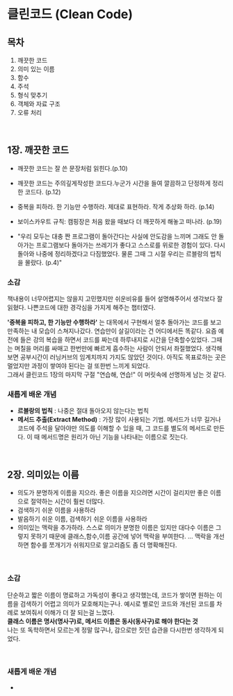 # 클린코드 (Clean Code)
## 목차

 
1. 깨끗한 코드   
2. 의미 있는 이름   
3. 함수   
4. 주석    
5. 형식 맞추기   
6. 객체와 자료 구조    
7. 오류 처리   
<br>  

## 1장. 깨끗한 코드


+ 깨끗한 코드는 잘 쓴 문장처럼 읽힌다.(p.10)   
+ 깨끗한 코드는 주의깊게작성한 코드다.누군가 시간을 들여 깔끔하고 단정하게 정리한 코드다. (p.12)   
+ 중복을 피하라. 한 기능만 수행하라. 제대로 표현하라. 작게 추상화 하라. (p.14)   
+ 보이스카우트 규칙: 캠핑장은 처음 왔을 때보다 더 깨끗하게 해놓고 떠나라. (p.19)   
   


+ "우리 모두는 대충 짠 프로그램이 돌아간다는 사실에 안도감을 느끼며 그래도 안 돌아가는 프로그램보다 돌아가는 쓰레기가 좋다고 스스로를 위로한 경험이 있다. 다시 돌아와 나중에 정리하겠다고 다짐했었다. 물론 그때 그 시절 우리는 르블랑의 법칙을 몰랐다. (p.4)"   

### 소감
 책내용이 너무어렵지는 않을지 고민했지만 쉬운비유를 들어 설명해주어서 생각보다 잘읽혔다. 나쁜코드에 대한 경각심을 가지게 해주는 챕터였다. 
<br>

**'중복을 피하고, 한 기능만 수행하라'** 는 대목에서 구현해서 얼추 돌아가는 코드를 보고 만족하는 내 모습이 스쳐지나갔다. 연습만이 살길이라는 건 어디에서든 똑같다.    요즘 예전에 들은 강의 복습을 하면서 코드를 짜는데 하루내지로 시간을 단축할수있었다. 그때는 며칠을 머리를 싸매고 한번만에 빠르게 흡수하는 사람이 안되서 좌절했었다. 생각해보면 공부시간이 러닝커브의 임계치까지 가지도 않았던 것이다. 아직도 목표로하는 곳은 멀었지만 과정이 쌓여야 된다는 걸 또한번 느끼게 되었다.    
그래서 클린코드 1장의 마지막 구절 "연습해, 연습!" 이 머릿속에 선명하게 남는 것 같다.

### 새롭게 배운 개념
+ **르블랑의 법칙** : 나중은 절대 돌아오지 않는다는 법칙
+ **메서드 추출(Extract Method)** : 가장 많이 사용되는 기법.
메서드가 너무 길거나 코드에 주석을 달아야만 의도를 이해할 수 있을 때, 그 코드를 별도의 메서드로 만든다. 이 때 메서드명은 원리가 아닌 기능을 나타내는 이름으로 짓는다.   
<br>

## 2장. 의미있는 이름

+ 의도가 분명하게 이름을 지으라.   좋은 이름을 지으려면 시간이 걸리지만 좋은 이름으로 절약하는 시간이 훨씬 더많다.   
+ 검색하기 쉬운 이름을 사용하라   
+ 발음하기 쉬운 이름, 검색하기 쉬운 이름을 사용하라   
+  의미있는 맥락을 추가하라.
스스로 의미가 분명한 이름은 있지만 대다수 이름은 그렇지 못하기 때문에 클래스,함수,이름 공간에 넣어 맥락을 부여한다. … 맥락을 개선하면 함수를 쪼개기가 쉬워지므로 알고리즘도 좀 더 명확해진다.      
<br>

### 소감
   단순하고 짧은 이름이 명료하고 가독성이 좋다고 생각했는데, 코드가 쌓이면 원하는 이름을 검색하기 어렵고 의미가 모호해지는구나. 예시로  별로인 코드와 개선된 코드를 차례로 보여줘서 이해가 더 잘 되는걸 느꼈다.  
   **클래스 이름은 명사(명사구)로, 메서드 이름은 동사(동사구)로 해야 한다는 것**   
   나는 또 독학하면서 모르는게 정말 많구나, 감으로만 짓던 습관을 다시한번 생각하게 되었다. 

<br> 

### 새롭게 배운 개념
+  
 